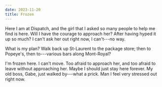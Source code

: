 ```yaml
---
date: 2023-11-20
title: Frozen
---
```


Here I am at Dispatch, and the girl that I asked so many people to help me find is here. Will I have the courage to approach her? After having hyped it up so much? I can't ask her out right now, I can't---no way.

What is my plan? Walk back up St-Laurent to the package store; then to Popeye's, then to---various bars along Mont-Royal?

I'm frozen here. I can't move. Too afraid to approach her, and too afraid to leave without approaching her. Maybe I should just stay here forever. My old boss, Gabe, just walked by---what a prick. Man I feel very stressed out right now.
